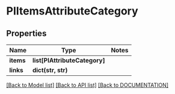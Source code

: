 # PIItemsAttributeCategory

## Properties
Name | Type | Notes
------------ | ------------- | -------------
**items** | **list[PIAttributeCategory]**
**links** | **dict(str, str)**

[[Back to Model list]](../../DOCUMENTATION.md#documentation-for-models) [[Back to API list]](../../DOCUMENTATION.md#documentation-for-api-endpoints) [[Back to DOCUMENTATION]](../../DOCUMENTATION.md)
